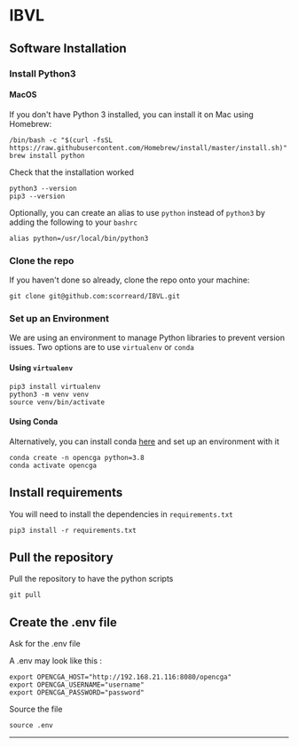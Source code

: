 # IBVL 

## Software Installation
### Install Python3
#### MacOS
If you don't have Python 3 installed, you can install it on Mac using Homebrew:
```
/bin/bash -c "$(curl -fsSL https://raw.githubusercontent.com/Homebrew/install/master/install.sh)"
brew install python
```

Check that the installation worked
```
python3 --version
pip3 --version
```

Optionally, you can create an alias to use `python` instead of `python3` by adding the following to your `bashrc`
```
alias python=/usr/local/bin/python3
```
### Clone the repo
If you haven't done so already, clone the repo onto your machine:
```
git clone git@github.com:scorreard/IBVL.git
```

### Set up an Environment
We are using an environment to manage Python libraries to prevent version issues. Two options are to use `virtualenv` or `conda`
#### Using `virtualenv`
```
pip3 install virtualenv
python3 -m venv venv
source venv/bin/activate
```

#### Using Conda
Alternatively, you can install conda [here](https://docs.conda.io/en/latest/miniconda.html) and set up an environment with it
```
conda create -n opencga python=3.8
conda activate opencga
```

## Install requirements
You will need to install the dependencies in `requirements.txt`
```
pip3 install -r requirements.txt
```

## Pull the repository
Pull the repository to have the python scripts
```
git pull
```

## Create the .env file
Ask for the .env file

A .env may look like this :
```
export OPENCGA_HOST="http://192.168.21.116:8080/opencga"
export OPENCGA_USERNAME="username"
export OPENCGA_PASSWORD="password"
```
Source the file
```
source .env
```


---

